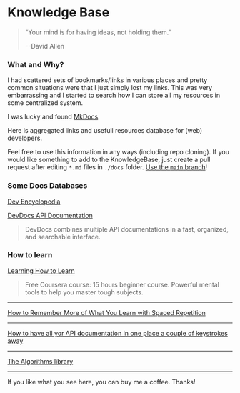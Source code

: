# Knowledge Base

> "Your mind is for having ideas, not holding them."
>
> --David Allen

### What and Why?

I had scattered sets of bookmarks/links in various places and pretty common situations were that I just simply lost my links. This was very embarrassing and I started to search how I can store all my resources in some centralized system.

I was lucky and found [MkDocs](https://www.mkdocs.org/).

Here is aggregated links and usefull resources database for (web) developers.

Feel free to use this information in any ways (including repo cloning). If you would like something to add to the KnowledgeBase, just create a pull request after editing `*.md` files in `./docs` folder. [Use the `main` branch](https://github.com/dainiuxt/kb)!

### Some Docs Databases

[Dev Encyclopedia](https://devpedia.pages.dev/)

[DevDocs API Documentation](https://devdocs.io/)

> DevDocs combines multiple API documentations in a fast, organized, and searchable interface.

### How to learn

[Learning How to Learn](https://www.coursera.org/learn/learning-how-to-learn)

> Free Coursera course: 15 hours beginner course. Powerful mental tools to help you master tough subjects.

---

[How to Remember More of What You Learn with Spaced Repetition](https://collegeinfogeek.com/spaced-repetition-memory-technique/)

---

[How to have all yor API documentation in one place a couple of keystrokes away](https://hynek.me/articles/productive-fruit-fly-programmer/)

---

[The Algorithms library](https://the-algorithms.com/)

---

If you like what you see here, you can buy me a coffee. Thanks!

<script type="text/javascript" src="https://cdnjs.buymeacoffee.com/1.0.0/button.prod.min.js" data-name="bmc-button" data-slug="anthroposamu" data-color="#222" data-emoji=""  data-font="Cookie" data-text="Buy me a coffee" data-outline-color="#ffffff" data-font-color="#ffffff" data-coffee-color="#FFDD00" ></script>